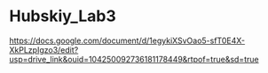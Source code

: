 # Hubskiy_Lab3
https://docs.google.com/document/d/1egykiXSvOao5-sfT0E4X-XkPLzpIgzo3/edit?usp=drive_link&ouid=104250092736181178449&rtpof=true&sd=true
